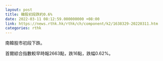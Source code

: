 ```yaml
---
layout: post
title: 韓股初段跌約0.6%
date: 2022-03-11 08:12:59.000000000 +08:00
link: https://news.rthk.hk/rthk/ch/component/k2/1638329-20220311.htm
categories: rthk
---
```


南韓股市初段下跌。

首爾綜合指數較早時報2663點，跌16點，跌幅0.62%。
